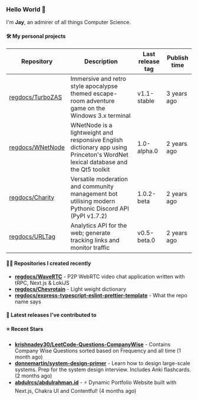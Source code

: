 ### Hello World 👋

I'm **Jay**, an admirer of all things Computer Science.

#### 🛠  My personal projects
Repository | Description | Last release tag | Publish time |
-----------|-------------|------------------|--------------|
 [regdocs/TurboZAS](https://github.com/regdocs/TurboZAS) | Immersive and retro style apocalypse themed escape-room adventure game on the Windows 3.x terminal | v1.1-stable | 3 years ago
 [regdocs/WNetNode](https://github.com/regdocs/WNetNode) | WNetNode is a lightweight and responsive English dictionary app using Princeton's WordNet lexical database and the Qt5 toolkit  | 1.0-alpha.0 | 2 years ago
 [regdocs/Charity](https://github.com/regdocs/Charity) | Versatile moderation and community management bot utilising modern Pythonic Discord API (PyPI v1.7.2) | 1.0.2-beta | 2 years ago
 [regdocs/URLTag](https://github.com/regdocs/URLTag) | Analytics API for the web; generate tracking links and monitor traffic | v0.5-beta.0 | 2 years ago

#### 👨‍💻 Repositories I created recently
- **[regdocs/WaveRTC](https://github.com/regdocs/WaveRTC)** - P2P WebRTC video chat application written with tRPC, Next.js & LokiJS
- **[regdocs/Chevrotain](https://github.com/regdocs/Chevrotain)** - Light weight dictionary
- **[regdocs/express-typescript-eslint-prettier-template](https://github.com/regdocs/express-typescript-eslint-prettier-template)** - What the repo name says

#### 🚀 Latest releases I've contributed to



#### ⭐ Recent Stars
- **[krishnadey30/LeetCode-Questions-CompanyWise](https://github.com/krishnadey30/LeetCode-Questions-CompanyWise)** - Contains Company Wise Questions sorted based on Frequency and all time (1 month ago)
- **[donnemartin/system-design-primer](https://github.com/donnemartin/system-design-primer)** - Learn how to design large-scale systems. Prep for the system design interview.  Includes Anki flashcards. (2 months ago)
- **[abdulrcs/abdulrahman.id](https://github.com/abdulrcs/abdulrahman.id)** - ⚡ Dynamic Portfolio Website built with Next.js, Chakra UI and Contentful! (4 months ago)
